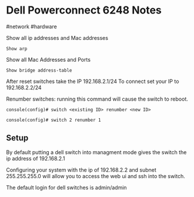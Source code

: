 # Dell Powerconnect 6248 Notes
#network #hardware

Show all ip addresses and Mac addresses

```
Show arp
```

Show all Mac Addresses and Ports

```
Show bridge address-table
```

After reset switches take the IP 192.168.2.1/24
To connect set your IP to 192.168.2.2/24

Renumber switches: running this command will cause the switch to reboot. 

```
console(config)# switch <existing ID> renumber <new ID>
```

```
console(config)# switch 2 renumber 1
```

## Setup
By default putting a dell switch into managment mode gives the switch the ip address of 192.168.2.1

Configuring your system with the ip of 192.168.2.2 and subnet 255.255.255.0 will allow you to access the web ui and ssh into the switch.

The default login for dell switches is admin/admin